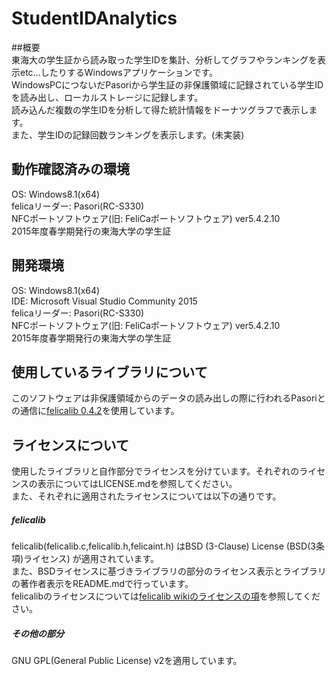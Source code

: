 # StudentIDAnalytics  

##概要  
東海大の学生証から読み取った学生IDを集計、分析してグラフやランキングを表示etc…したりするWindowsアプリケーションです。  
WindowsPCにつないだPasoriから学生証の非保護領域に記録されている学生IDを読み出し、ローカルストレージに記録します。  
読み込んだ複数の学生IDを分析して得た統計情報をドーナツグラフで表示します。  
また、学生IDの記録回数ランキングを表示します。(未実装)

## 動作確認済みの環境
OS: Windows8.1(x64)  
felicaリーダー: Pasori(RC-S330)  
NFCポートソフトウェア(旧: FeliCaポートソフトウェア) ver5.4.2.10  
2015年度春学期発行の東海大学の学生証

## 開発環境  
OS: Windows8.1(x64)  
IDE: Microsoft Visual Studio Community 2015  
felicaリーダー: Pasori(RC-S330)  
NFCポートソフトウェア(旧: FeliCaポートソフトウェア) ver5.4.2.10  
2015年度春学期発行の東海大学の学生証  

## 使用しているライブラリについて  
このソフトウェアは非保護領域からのデータの読み出しの際に行われるPasoriとの通信に[felicalib 0.4.2](http://felicalib.tmurakam.org/)を使用しています。  

## ライセンスについて
使用したライブラリと自作部分でライセンスを分けています。それぞれのライセンスの表示についてはLICENSE.mdを参照してください。  
また、それぞれに適用されたライセンスについては以下の通りです。
##### felicalib
felicalib(felicalib.c,felicalib.h,felicaint.h) はBSD (3-Clause) License (BSD(3条項)ライセンス) が適用されています。  
また、BSDライセンスに基づきライブラリの部分のライセンス表示とライブラリの著作者表示をREADME.mdで行っています。  
felicalibのライセンスについては[felicalib wikiのライセンスの項](http://felicalib.tmurakam.org/license.html)を参照してください。  

##### その他の部分
GNU GPL(General Public License) v2を適用しています。
